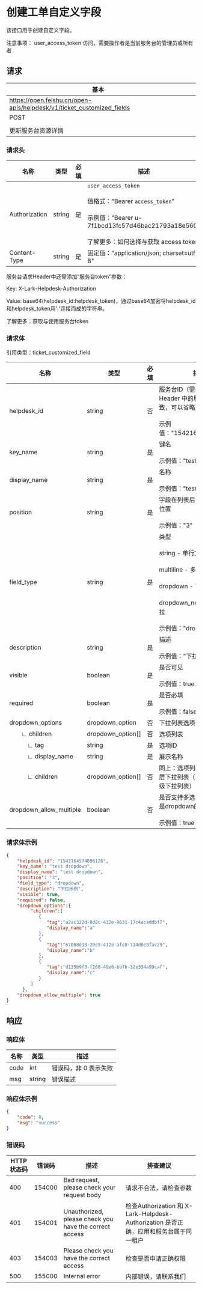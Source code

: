 # 创建工单自定义字段

该接口用于创建自定义字段。

<md-alert type="tip">
	注意事项：
	user_access_token 访问，需要操作者是当前服务台的管理员或所有者
</md-alert>


## 请求
| 基本 |  |
| --- | --- |
| https://open.feishu.cn/open-apis/helpdesk/v1/ticket_customized_fields |
| POST |
|  |
| 更新服务台资源详情 |




### 请求头
| 名称 | 类型 | 必填 | 描述 |
| --- | --- | --- | --- |
| Authorization | string | 是 | `user_access_token`<br><br>值格式："Bearer `access_token`"<br><br>示例值："Bearer u-7f1bcd13fc57d46bac21793a18e560"<br><br>了解更多：如何选择与获取 access token |
| Content-Type | string | 是 | 固定值："application/json; charset=utf-8" |



<md-alert type="tip">
服务台请求Header中还需添加“服务台token”参数：
  
  Key: X-Lark-Helpdesk-Authorization
  
  Value: base64(helpdesk_id:helpdesk_token)，通过base64加密将helpdesk_id和helpdesk_token用':'连接而成的字符串。
  
  了解更多：获取与使用服务台token
</md-alert>


### 请求体
引用类型：ticket_customized_field

| 名称 | 类型 | 必填 | 描述 |
| --- | --- | --- | --- |
| helpdesk_id | string | 否 | 服务台ID（需要和请求 Header 中的服务台 ID 保持一致，可以省略）。<br><br>示例值："1542164574896126" |
| key_name | string | 是 | 键名<br><br>示例值："test dropdown" |
| display_name | string | 是 | 名称<br><br>示例值："test dropdown" |
| position | string | 是 | 字段在列表后台管理列表中的位置<br><br>示例值："3" |
| field_type | string | 是 | 类型<br><br>string - 单行文本<br><br>multiline - 多行文本<br><br>dropdown - 下拉列表<br><br>dropdown_nested - 级联下拉<br> <br>示例值："dropdown" |
| description | string | 是 | 描述<br><br>示例值："下拉示例" |
| visible | boolean | 是 | 是否可见<br><br>示例值：true |
| required | boolean | 是 | 是否必填<br><br>示例值：false |
| dropdown_options | dropdown_option | 否 | 下拉列表选项 |
| &emsp;&emsp;∟&nbsp;children | dropdown_option[] | 否 | 选项列表 |
| &emsp;&emsp;&emsp;∟&nbsp;tag | string | 是 | 选项ID |
| &emsp;&emsp;&emsp;∟&nbsp;display_name | string | 是 | 展示名称 |
| &emsp;&emsp;&emsp;∟&nbsp;children | dropdown_option[] | 否 | 同上：选项列表，只适用于多层下拉列表（最多可以设置三级下拉列表） |
| dropdown_allow_multiple | boolean | 否 | 是否支持多选，仅在字段类型是dropdown的时候有效<br><br>示例值：true |





### 请求体示例

```json
{
    "helpdesk_id": "1542164574896126",
    "key_name": "test dropdown",
    "display_name": "test dropdown",
    "position": "3",
    "field_type": "dropdown",
    "description": "下拉示例",
    "visible": true,
    "required": false,
    "dropdown_options":{
         "children":[
            {
               "tag":"a2ac322d-8d8c-432e-9631-17c4acaddbf7",
               "display_name":"a"
            },
            {
               "tag":"67068d18-20c9-412e-afc0-714d0e8fac29",
               "display_name":"b"
            },
            {
               "tag":"d135b9f3-f260-49e6-bb7b-32e334a99caf",
               "display_name":"c"
            }
         ]
      },
    "dropdown_allow_multiple": true
}
```



## 响应



### 响应体
| 名称 | 类型 | 描述 |
| --- | --- | --- |
| code | int | 错误码，非 0 表示失败 |
| msg | string | 错误描述 |





### 响应体示例

```json
{
    "code": 0,
    "msg": "success"
}
```



### 错误码
| HTTP状态码 | 错误码 | 描述 | 排查建议 |
| --- | --- | --- | --- |
| 400 | 154000 | Bad request, please check your request body | 请求不合法，请检查参数 |
| 401 | 154001 | Unauthorized, please check you have the correct access | 检查Authorization 和 X-Lark-Helpdesk-Authorization 是否正确，应用和服务台属于同一租户 |
| 403 | 154003 | Please check you have the correct access | 检查是否申请正确权限 |
| 500 | 155000 | Internal error | 内部错误，请联系我们 |






